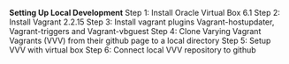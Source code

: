 **Setting Up Local Development**
Step 1: Install Oracle Virtual Box 6.1
Step 2: Install Vagrant 2.2.15
Step 3: Install vagrant plugins Vagrant-hostupdater, Vagrant-triggers and Vagrant-vbguest
Step 4: Clone Varying Vagrant Vagrants (VVV) from their github page to a local directory
Step 5: Setup VVV with virtual box
Step 6: Connect local VVV repository to github

